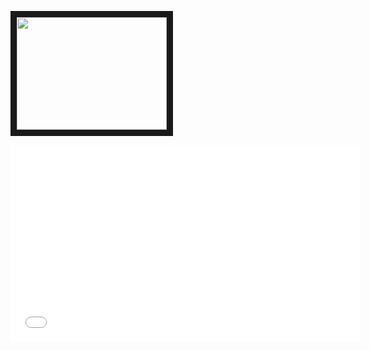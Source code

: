 <a href="http://www.youtube.com/watch?feature=player_embedded&v=VCvmPO-li5k" target="_blank"><img src="http://img.youtube.com/vi/VCvmPO-li5k/0.jpg"
 width="240" height="180" border="10" /></a>

<iframe width="560" height="315" src="//www.youtube.com/embed/VCvmPO-li5k" frameborder="0" allowfullscreen></iframe>

